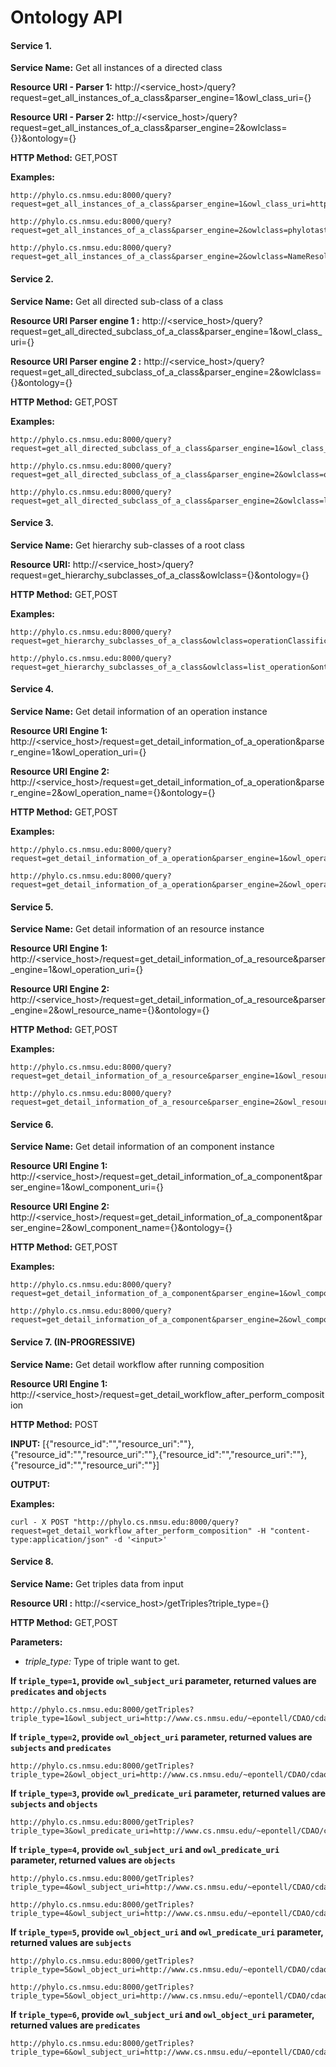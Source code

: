 # Ontology API

#### Service 1.

__Service Name:__  	 	Get all instances of a directed class

__Resource URI - Parser 1:__  		http://<service_host>/query?request=get_all_instances_of_a_class&parser_engine=1&owl_class_uri={}

__Resource URI - Parser 2:__  		http://<service_host>/query?request=get_all_instances_of_a_class&parser_engine=2&owlclass={}}&ontology={}

__HTTP Method:__ 		GET,POST
		
__Examples:__ 
```
http://phylo.cs.nmsu.edu:8000/query?request=get_all_instances_of_a_class&parser_engine=1&owl_class_uri=http://www.cs.nmsu.edu/~epontell/CDAO/cdao.owl%23tree_generation
```
```
http://phylo.cs.nmsu.edu:8000/query?request=get_all_instances_of_a_class&parser_engine=2&owlclass=phylotastic_resources&ontology=cdao_phylotastic
```
```
http://phylo.cs.nmsu.edu:8000/query?request=get_all_instances_of_a_class&parser_engine=2&owlclass=NameResolution_Operation&ontology=cdao_phylotastic
```

#### Service 2.

__Service Name:__  	 	Get all directed sub-class of a class

__Resource URI Parser engine 1 :__  	http://<service_host>/query?request=get_all_directed_subclass_of_a_class&parser_engine=1&owl_class_uri={}

__Resource URI Parser engine 2 :__  	http://<service_host>/query?request=get_all_directed_subclass_of_a_class&parser_engine=2&owlclass={}&ontology={}

__HTTP Method:__ 		GET,POST
		
__Examples:__ 
```
http://phylo.cs.nmsu.edu:8000/query?request=get_all_directed_subclass_of_a_class&parser_engine=1&owl_class_uri=http://www.cs.nmsu.edu/~epontell/CDAO/cdao.owl%23names_operation
```
```
http://phylo.cs.nmsu.edu:8000/query?request=get_all_directed_subclass_of_a_class&parser_engine=2&owlclass=operationClassification&ontology=phylo_methods
```
```
http://phylo.cs.nmsu.edu:8000/query?request=get_all_directed_subclass_of_a_class&parser_engine=2&owlclass=list_operation&ontology=phylo_methods
```

#### Service 3.

__Service Name:__  	 	Get hierarchy sub-classes of a root class

__Resource URI:__  		http://<service_host>/query?request=get_hierarchy_subclasses_of_a_class&owlclass={}&ontology={}

__HTTP Method:__ 		GET,POST
		
__Examples:__ 
```
http://phylo.cs.nmsu.edu:8000/query?request=get_hierarchy_subclasses_of_a_class&owlclass=operationClassification&ontology=phylo_methods
```
```
http://phylo.cs.nmsu.edu:8000/query?request=get_hierarchy_subclasses_of_a_class&owlclass=list_operation&ontology=phylo_methods
```

#### Service 4.

__Service Name:__  	 	Get detail information of an operation instance

__Resource URI Engine 1:__  		http://<service_host>/request=get_detail_information_of_a_operation&parser_engine=1&owl_operation_uri={}

__Resource URI Engine 2:__  		http://<service_host>/request=get_detail_information_of_a_operation&parser_engine=2&owl_operation_name={}&ontology={}

__HTTP Method:__ 		GET,POST
		
__Examples:__ 
```
http://phylo.cs.nmsu.edu:8000/query?request=get_detail_information_of_a_operation&parser_engine=1&owl_operation_uri=http://www.cs.nmsu.edu/~epontell/CDAO/cdao.owl%23phylotastic_GetPhylogeneticTree_OT_POST
```
```
http://phylo.cs.nmsu.edu:8000/query?request=get_detail_information_of_a_operation&parser_engine=2&owl_operation_name=phylotastic_FindScientificNamesFromFreeText_GNRD_GET&ontology=cdao_phylotastic
```

#### Service 5.

__Service Name:__  	 	Get detail information of an resource instance

__Resource URI Engine 1:__  		http://<service_host>/request=get_detail_information_of_a_resource&parser_engine=1&owl_operation_uri={}

__Resource URI Engine 2:__  		http://<service_host>/request=get_detail_information_of_a_resource&parser_engine=2&owl_resource_name={}&ontology={}

__HTTP Method:__ 		GET,POST
		
__Examples:__ 
```
http://phylo.cs.nmsu.edu:8000/query?request=get_detail_information_of_a_resource&parser_engine=1&owl_resource_uri=http://www.cs.nmsu.edu/~epontell/CDAO/cdao.owl%23bio_taxa
```
```
http://phylo.cs.nmsu.edu:8000/query?request=get_detail_information_of_a_resource&parser_engine=2&owl_resource_name=free_text&ontology=cdao_phylotastic
```

#### Service 6.

__Service Name:__  	 	Get detail information of an component instance

__Resource URI Engine 1:__  		http://<service_host>/request=get_detail_information_of_a_component&parser_engine=1&owl_component_uri={}

__Resource URI Engine 2:__  		http://<service_host>/request=get_detail_information_of_a_component&parser_engine=2&owl_component_name={}&ontology={}

__HTTP Method:__ 		GET,POST
		
__Examples:__ 
```
http://phylo.cs.nmsu.edu:8000/query?request=get_detail_information_of_a_component&parser_engine=1&owl_component_uri=http://www.cs.nmsu.edu/~epontell/CDAO/cdao.owl%23param_resolved_names
```
```
http://phylo.cs.nmsu.edu:8000/query?request=get_detail_information_of_a_component&parser_engine=2&owl_component_name=param_species&ontology=cdao_phylotastic
```

#### Service 7. (IN-PROGRESSIVE)

__Service Name:__  	 	Get detail workflow after running composition

__Resource URI Engine 1:__  		http://<service_host>/request=get_detail_workflow_after_perform_composition

__HTTP Method:__ 		POST

__INPUT:__ [{"resource_id":"","resource_uri":""},{"resource_id":"","resource_uri":""},{"resource_id":"","resource_uri":""},{"resource_id":"","resource_uri":""}]

__OUTPUT:__ <inprogressive> 

__Examples:__ 
```
curl - X POST "http://phylo.cs.nmsu.edu:8000/query?request=get_detail_workflow_after_perform_composition" -H "content-type:application/json" -d '<input>' 
```

#### Service 8.

__Service Name:__  	 	Get triples data from input

__Resource URI :__  		http://<service_host>/getTriples?triple_type={}

__HTTP Method:__ 		GET,POST

__Parameters:__  			
* *triple_type:* 	 	Type of triple want to get.


__If ```triple_type=1```, provide ```owl_subject_uri``` parameter, returned values are ```predicates``` and ```objects```__ 
```
http://phylo.cs.nmsu.edu:8000/getTriples?triple_type=1&owl_subject_uri=http://www.cs.nmsu.edu/~epontell/CDAO/cdao.owl%23bio_taxa 
```

__If ```triple_type=2```, provide ```owl_object_uri``` parameter, returned values are ```subjects``` and ```predicates```__ 
```
http://phylo.cs.nmsu.edu:8000/getTriples?triple_type=2&owl_object_uri=http://www.cs.nmsu.edu/~epontell/CDAO/cdao.owl%23bio_taxa 
```

__If ```triple_type=3```, provide ```owl_predicate_uri``` parameter, returned values are ```subjects``` and ```objects```__ 
```
http://phylo.cs.nmsu.edu:8000/getTriples?triple_type=3&owl_predicate_uri=http://www.cs.nmsu.edu/~epontell/CDAO/cdao.owl%23has_Element 
```

__If ```triple_type=4```, provide ```owl_subject_uri``` and ```owl_predicate_uri``` parameter, returned values are ```objects```__ 
```
http://phylo.cs.nmsu.edu:8000/getTriples?triple_type=4&owl_subject_uri=http://www.cs.nmsu.edu/~epontell/CDAO/cdao.owl%23bio_taxa&owl_predicate_uri=http://www.cs.nmsu.edu/~epontell/CDAO/cdao.owl%23has_Element 
```
```
http://phylo.cs.nmsu.edu:8000/getTriples?triple_type=4&owl_subject_uri=http://www.cs.nmsu.edu/~epontell/CDAO/cdao.owl%23param_resolved_names&owl_predicate_uri=http://www.cs.nmsu.edu/~epontell/Ontologies/phylogenetic_methods.owl%23is_a
```

__If ```triple_type=5```, provide ```owl_object_uri``` and ```owl_predicate_uri``` parameter, returned values are ```subjects```__ 
```
http://phylo.cs.nmsu.edu:8000/getTriples?triple_type=5&owl_object_uri=http://www.cs.nmsu.edu/~epontell/CDAO/cdao.owl%23bio_taxon&owl_predicate_uri=http://www.cs.nmsu.edu/~epontell/CDAO/cdao.owl%23has_Element 
```
```
http://phylo.cs.nmsu.edu:8000/getTriples?triple_type=5&owl_object_uri=http://www.cs.nmsu.edu/~epontell/CDAO/cdao.owl%23bio_taxa&owl_predicate_uri=http://www.cs.nmsu.edu/~epontell/Ontologies/phylogenetic_methods.owl%23is_a
```

__If ```triple_type=6```, provide ```owl_subject_uri``` and ```owl_object_uri``` parameter, returned values are ```predicates```__ 
```
http://phylo.cs.nmsu.edu:8000/getTriples?triple_type=6&owl_subject_uri=http://www.cs.nmsu.edu/~epontell/CDAO/cdao.owl%23bio_taxa&owl_object_uri=http://www.cs.nmsu.edu/~epontell/CDAO/cdao.owl%23bio_taxon
```
